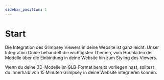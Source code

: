 ```yaml
---
sidebar_position: 1
---
```


# Start

Die Integration des Glimpsey Viewers in deine Website ist ganz leicht. Unser Integration Guide behandelt die wichtigsten Themen, vom Hochladen der Modelle über die Einbindung in deine Website hin zum Styling des Viewers.

Wenn du deine 3D-Modelle im GLB-Format bereits vorliegen hast, solltest du innerhalb von 15 Minuten Glimpsey in deine Website integrieren können.
